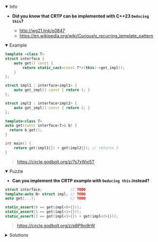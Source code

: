 <details open><summary>Info</summary><p>

* **Did you know that CRTP can be implemented with C++23 `Deducing this`?**

  * http://wg21.link/p0847
  * https://en.wikipedia.org/wiki/Curiously_recurring_template_pattern

</p></details><details open><summary>Example</summary><p>

```cpp
template <class T>
struct interface {
    auto get() const {
        return static_cast<const T*>(this)->get_impl();
    }
};

struct impl1 : interface<impl1> {
    auto get_impl() const { return 1; }
};

struct impl2 : interface<impl2> {
    auto get_impl() const { return 2; }
};

template<class T>
auto get(const interface<T>& b) {
  return b.get();
}

int main() {
    return get(impl1{}) + get(impl2{}); // returns 3
}
```

> https://circle.godbolt.org/z/7s7xWxj5T

</p></details><details open><summary>Puzzle</summary><p>

* **Can you implement the CRTP example with `Deducing this` instead?**

```cpp
struct interface;             // TODO
template<auto N> struct impl; // TODO
auto get(...);                // TODO

static_assert(0 == get(impl<0>{}));
static_assert(1 == get(impl<1>{}));
static_assert(3 == get(impl<1>{}) + get(impl<2>{}));
```

> https://circle.godbolt.org/z/e8P9oj9rW

</p></details><details><summary>Solutions</summary><p>

```cpp
struct interface {
  auto get(this const auto& impl) {
    return impl.get_impl();
  }
};

template<auto N> struct impl : interface {
  auto get_impl() const { return N; }
};

auto get(const /*std::derived_from<interface>*/ auto& iface) {
  return iface.get();
}
```

> https://circle.godbolt.org/z/ro5576xW4

```cpp
class interface {
public:
    template<typename T>
    [[nodiscard]] constexpr auto get(this const T&) {
        return T::get_impl();
    }
};

template<auto N>
class impl : interface {
private:
    [[nodiscard]] static constexpr auto get_impl() {
        return N;
    }
};

[[nodiscard]] constexpr auto get(const auto &object) {
    return object.get();
}
```

> https://circle.godbolt.org/z/rraT8d55r

```cpp
struct interface {
  auto get(this const auto& impl) requires requires { impl.get_impl(); } {
    return impl.get_impl();
  }
};

template<class T> concept Interface = requires (T t) { t.get(); };

template<auto N> struct impl : interface {
  auto get_impl() const { return N; }
};

auto get(const Interface auto& i) {
  return i.get();
}
```

> https://circle.godbolt.org/z/5PjsW7Tvx

```cpp
struct interface {
    constexpr auto get(this const auto& self) {
        return decltype(self)::value;
    }
};

template<auto N> struct impl : interface {
    static constexpr auto value = N;
};

auto get(const auto& i) {
    return i.get();
}
```

> https://circle.godbolt.org/z/M1xK6dxEG

```cpp
struct interface
{
    template <typename Self>
    auto get(this Self && self)
    {
        return std::forward<Self>(self).get_impl();
    }
};

template<auto N>
struct impl : interface
{
    auto get_impl() const
    {
        return N;
    }
};

template <typename T>
auto get(T && val) {
    return std::forward<T>(val).get();
}
```

> https://circle.godbolt.org/z/asMxKE738

```cpp
struct interface{
    auto get( this auto &&  self )
    {
        return self();
    }
};

template<auto N> struct impl:public interface {
    auto operator()()
    {
        return N;
    }
};

auto get(auto && f){
    return f.get();
}
```

> https://circle.godbolt.org/z/a5xec5KfK

```cpp
struct interface {
    auto get(this auto const &self) {
        return self.get_impl();
    }
};

template<auto N> struct impl : interface {
    auto get_impl() const { return N; }
};

auto get(const auto &self) { return self.get(); }
```

> https://circle.godbolt.org/z/c7jejfKex

```cpp
struct interface {
    auto get(this auto const &self) {
        return self.get_impl();
    }
};

template<auto N> struct impl : interface {
    auto get_impl() const { return N; }
};

auto get(const auto &self) { return self.get(); }
```

> https://circle.godbolt.org/z/c7jejfKex
